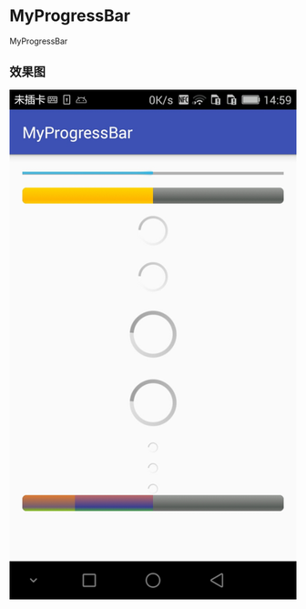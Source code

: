 # MyProgressBar
MyProgressBar

## 效果图

 ![Screenshots](https://github.com/xqgdmg/MyProgressBar/blob/master/imgs/progress.jpeg)
